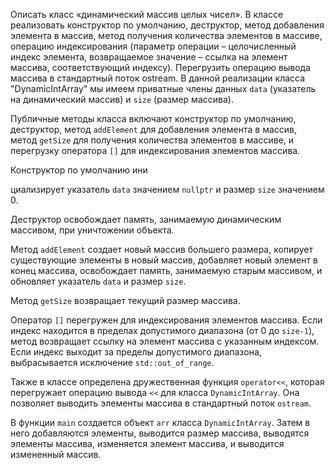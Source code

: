 Описать класс «динамический массив целых чисел». В классе реализовать 
конструктор по умолчанию, деструктор, метод добавления элемента в массив,
метод получения количества элементов в массиве, операцию индексирования 
(параметр операции – целочисленный индекс элемента, возвращаемое значение –
ссылка на элемент массива, соответствующий индексу). Перегрузить операцию
вывода массива в стандартный поток ostream.
 В данной реализации класса "DynamicIntArray" мы имеем приватные члены данных `data` (указатель на динамический массив) и `size` (размер массива).

Публичные методы класса включают конструктор по умолчанию, деструктор, метод `addElement` для добавления элемента в массив, метод `getSize` для получения количества элементов в массиве, и перегрузку оператора `[]` для индексирования элементов массива.

Конструктор по умолчанию ини

циализирует указатель `data` значением `nullptr` и размер `size` значением 0.

Деструктор освобождает память, занимаемую динамическим массивом, при уничтожении объекта.

Метод `addElement` создает новый массив большего размера, копирует существующие элементы в новый массив, добавляет новый элемент в конец массива, освобождает память, занимаемую старым массивом, и обновляет указатель `data` и размер `size`.

Метод `getSize` возвращает текущий размер массива.

Оператор `[]` перегружен для индексирования элементов массива. Если индекс находится в пределах допустимого диапазона (от 0 до `size-1`), метод возвращает ссылку на элемент массива с указанным индексом. Если индекс выходит за пределы допустимого диапазона, выбрасывается исключение `std::out_of_range`.

Также в классе определена дружественная функция `operator<<`, которая перегружает операцию вывода `<<` для класса `DynamicIntArray`. Она позволяет выводить элементы массива в стандартный поток `ostream`.

В функции `main` создается объект `arr` класса `DynamicIntArray`. Затем в него добавляются элементы, выводится размер массива, выводятся элементы массива, изменяется элемент массива, и выводится измененный массив.

